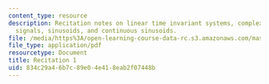 ```yaml
---
content_type: resource
description: Recitation notes on linear time invariant systems, complex exponential
  signals, sinusoids, and continuous sinusoids.
file: /media/https%3A/open-learning-course-data-rc.s3.amazonaws.com/mas-160-signals-systems-and-information-for-media-technology-fall-2007/834c29a46b7c89e04e418eab2f07448b_rec1.pdf
file_type: application/pdf
resourcetype: Document
title: Recitation 1
uid: 834c29a4-6b7c-89e0-4e41-8eab2f07448b
---
```

